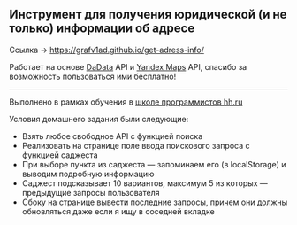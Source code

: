 ## Инструмент для получения юридической (и не только) информации об адресе

Ссылка → https://grafv1ad.github.io/get-adress-info/  

Работает на основе [DaData](https://dadata.ru/api/suggest/address/) API и [Yandex Maps](https://yandex.ru/dev/jsapi-v2-1/doc/) API, спасибо за возможность пользоваться ими бесплатно!  

---
Выполнено в рамках обучения в [школе программистов hh.ru](https://school.hh.ru/)  

Условия домашнего задания были следующие:
* Взять любое свободное API с функцией поиска
* Реализовать на странице поле ввода поискового запроса с функцией саджеста
* При выборе пункта из саджеста — запоминаем его (в localStorage) и выводим подробную информацию
* Саджест подсказывает 10 вариантов, максимум 5 из которых — предыдущие запросы пользователя
* Сбоку на странице вывести последние запросы, причем они должны обновляться даже если я ищу в соседней вкладке
